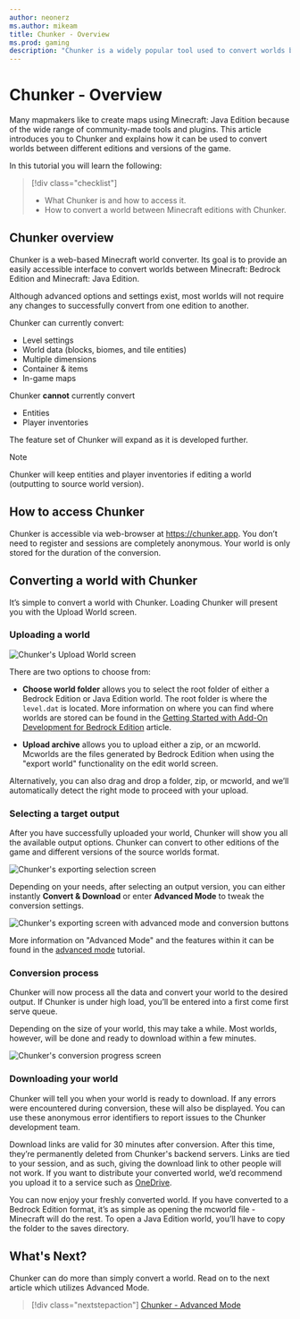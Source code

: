 ```yaml
---
author: neonerz
ms.author: mikeam
title: Chunker - Overview
ms.prod: gaming
description: "Chunker is a widely popular tool used to convert worlds between Minecraft: Java Edition and Minecraft: Bedrock Edition"
---
```


# Chunker - Overview

Many mapmakers like to create maps using Minecraft: Java Edition because of the wide range of community-made tools and plugins. This article introduces you to Chunker and explains how it can be used to convert worlds between different editions and versions of the game.

In this tutorial you will learn the following:

> [!div class="checklist"]
>
> - What Chunker is and how to access it.
> - How to convert a world between Minecraft editions with Chunker.

## Chunker overview

Chunker is a web-based Minecraft world converter. Its goal is to provide an easily accessible interface to convert worlds between Minecraft: Bedrock Edition and Minecraft: Java Edition.

Although advanced options and settings exist, most worlds will not require any changes to successfully convert from one edition to another.

Chunker can currently convert:

- Level settings
- World data (blocks, biomes, and tile entities)
- Multiple dimensions
- Container & items
- In-game maps

Chunker **cannot** currently convert

- Entities
- Player inventories

The feature set of Chunker will expand as it is developed further.

> [!NOTE]
> Chunker will keep entities and player inventories if editing a world (outputting to source world version).

## How to access Chunker

Chunker is accessible via web-browser at https://chunker.app. You don’t need to register and sessions are completely anonymous. Your world is only stored for the duration of the conversion.

## Converting a world with Chunker

It’s simple to convert a world with Chunker. Loading Chunker will present you with the Upload World screen.

### Uploading a world

![Chunker's Upload World screen](Media/Chunker/uploadworld.png)

There are two options to choose from:

- **Choose world folder** allows you to select the root folder of either a Bedrock Edition or Java Edition world. The root folder is where the `level.dat` is located. More information on where you can find where worlds are stored can be found in the [Getting Started with Add-On Development for Bedrock Edition](GettingStarted.md) article.

- **Upload archive** allows you to upload either a zip, or an mcworld. Mcworlds are the files generated by Bedrock Edition when using the "export world" functionality on the edit world screen.


Alternatively, you can also drag and drop a folder, zip, or mcworld, and we’ll automatically detect the right mode to proceed with your upload.

### Selecting a target output

After you have successfully uploaded your world, Chunker will show you all the available output options. Chunker can convert to other editions of the game and different versions of the source worlds format.

![Chunker's exporting selection screen](Media/Chunker/exportas.png)

Depending on your needs, after selecting an output version, you can either instantly **Convert & Download** or enter **Advanced Mode** to tweak the conversion settings.

![Chunker's exporting screen with advanced mode and conversion buttons](Media/Chunker/convertanddownload.png)

More information on "Advanced Mode" and the features within it can be found in the [advanced mode](ChunkerAdvancedMode.md) tutorial.

### Conversion process

Chunker will now process all the data and convert your world to the desired output. If Chunker is under high load, you’ll be entered into a first come first serve queue.

Depending on the size of your world, this may take a while. Most worlds, however, will be done and ready to download within a few minutes.

![Chunker's conversion progress screen](Media/Chunker/converting.png)

### Downloading your world

Chunker will tell you when your world is ready to download. If any errors were encountered during conversion, these will also be displayed. You can use these anonymous error identifiers to report issues to the Chunker development team.

Download links are valid for 30 minutes after conversion. After this time, they’re permanently deleted from Chunker's backend servers. Links are tied to your session, and as such, giving the download link to other people will not work. If you want to distribute your converted world, we’d recommend you upload it to a service such as [OneDrive](https://www.microsoft.com/en-us/microsoft-365/onedrive/online-cloud-storage).

You can now enjoy your freshly converted world. If you have converted to a Bedrock Edition format, it’s as simple as opening the mcworld file - Minecraft will do the rest. To open a Java Edition world, you’ll have to copy the folder to the saves directory.

## What's Next?

Chunker can do more than simply convert a world. Read on to the next article which utilizes Advanced Mode.

> [!div class="nextstepaction"]
> [Chunker - Advanced Mode](ChunkerAdvancedMode.md)